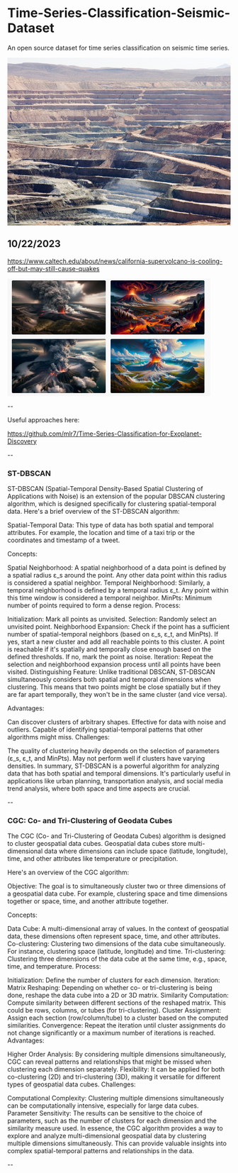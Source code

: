 # Time-Series-Classification-Seismic-Dataset
An open source dataset for time series classification on seismic time series. 

<img src="img/borax_mine.jpg" align="center"/>

## 10/22/2023

https://www.caltech.edu/about/news/california-supervolcano-is-cooling-off-but-may-still-cause-quakes

<img src="img/Long_Valley_Caldera_Erupts.png" align="center"/>

--

Useful approaches here:

https://github.com/mlr7/Time-Series-Classification-for-Exoplanet-Discovery

--

### ST-DBSCAN


ST-DBSCAN (Spatial-Temporal Density-Based Spatial Clustering of Applications with Noise) is an extension of the popular DBSCAN clustering algorithm, which is designed specifically for clustering spatial-temporal data. Here's a brief overview of the ST-DBSCAN algorithm:

Spatial-Temporal Data: This type of data has both spatial and temporal attributes. For example, the location and time of a taxi trip or the coordinates and timestamp of a tweet.

Concepts:

Spatial Neighborhood: A spatial neighborhood of a data point is defined by a spatial radius ε_s around the point. Any other data point within this radius is considered a spatial neighbor.
Temporal Neighborhood: Similarly, a temporal neighborhood is defined by a temporal radius ε_t. Any point within this time window is considered a temporal neighbor.
MinPts: Minimum number of points required to form a dense region.
Process:

Initialization: Mark all points as unvisited.
Selection: Randomly select an unvisited point.
Neighborhood Expansion:
Check if the point has a sufficient number of spatial-temporal neighbors (based on ε_s, ε_t, and MinPts).
If yes, start a new cluster and add all reachable points to this cluster. A point is reachable if it's spatially and temporally close enough based on the defined thresholds.
If no, mark the point as noise.
Iteration: Repeat the selection and neighborhood expansion process until all points have been visited.
Distinguishing Feature: Unlike traditional DBSCAN, ST-DBSCAN simultaneously considers both spatial and temporal dimensions when clustering. This means that two points might be close spatially but if they are far apart temporally, they won't be in the same cluster (and vice versa).

Advantages:

Can discover clusters of arbitrary shapes.
Effective for data with noise and outliers.
Capable of identifying spatial-temporal patterns that other algorithms might miss.
Challenges:

The quality of clustering heavily depends on the selection of parameters (ε_s, ε_t, and MinPts).
May not perform well if clusters have varying densities.
In summary, ST-DBSCAN is a powerful algorithm for analyzing data that has both spatial and temporal dimensions. 
It's particularly useful in applications like urban planning, transportation analysis, and social media trend analysis, 
where both space and time aspects are crucial.


--

### CGC: Co- and Tri-Clustering of Geodata Cubes

The CGC (Co- and Tri-Clustering of Geodata Cubes) algorithm is designed to cluster geospatial data cubes. Geospatial data cubes store multi-dimensional data where dimensions can include space (latitude, longitude), time, and other attributes like temperature or precipitation.

Here's an overview of the CGC algorithm:

Objective: The goal is to simultaneously cluster two or three dimensions of a geospatial data cube. For example, clustering space and time dimensions together or space, time, and another attribute together.

Concepts:

Data Cube: A multi-dimensional array of values. In the context of geospatial data, these dimensions often represent space, time, and other attributes.
Co-clustering: Clustering two dimensions of the data cube simultaneously. For instance, clustering space (latitude, longitude) and time.
Tri-clustering: Clustering three dimensions of the data cube at the same time, e.g., space, time, and temperature.
Process:

Initialization: Define the number of clusters for each dimension.
Iteration:
Matrix Reshaping: Depending on whether co- or tri-clustering is being done, reshape the data cube into a 2D or 3D matrix.
Similarity Computation: Compute similarity between different sections of the reshaped matrix. This could be rows, columns, or tubes (for tri-clustering).
Cluster Assignment: Assign each section (row/column/tube) to a cluster based on the computed similarities.
Convergence: Repeat the iteration until cluster assignments do not change significantly or a maximum number of iterations is reached.
Advantages:

Higher Order Analysis: By considering multiple dimensions simultaneously, CGC can reveal patterns and relationships that might be missed when clustering each dimension separately.
Flexibility: It can be applied for both co-clustering (2D) and tri-clustering (3D), making it versatile for different types of geospatial data cubes.
Challenges:

Computational Complexity: Clustering multiple dimensions simultaneously can be computationally intensive, especially for large data cubes.
Parameter Sensitivity: The results can be sensitive to the choice of parameters, such as the number of clusters for each dimension and the similarity measure used.
In essence, the CGC algorithm provides a way to explore and analyze multi-dimensional geospatial data by clustering multiple dimensions simultaneously. This can provide valuable insights into complex spatial-temporal patterns and relationships in the data.

--







